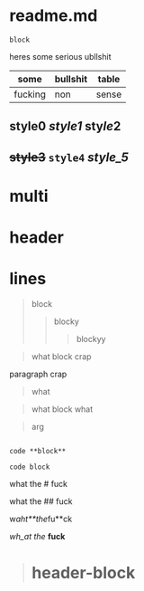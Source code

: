 # readme.md
```
block
```

heres some serious ubllshit

some | bullshit | table
---|---|---
fucking | non | sense

## style0 *style1* **sty*le*2**

## ~~style3~~ `style4` _style_5_

# multi
# header
# lines

> block
> > blocky
> > > blockyy


> what
block
crap
>

paragraph
crap
> what

> what
block
what

> arg

```

code **block**
 ```   

```
code block
```

what the # fuck

what the ## fuck

w*aht**the*fu**ck

_wh_at the_ **fuck**

> # header-block


